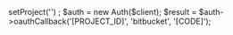 <?php

use Appwrite\Client;
use Appwrite\Services\Auth;

$client = new Client();

$client
    ->setProject('')
;

$auth = new Auth($client);

$result = $auth->oauthCallback('[PROJECT_ID]', 'bitbucket', '[CODE]');